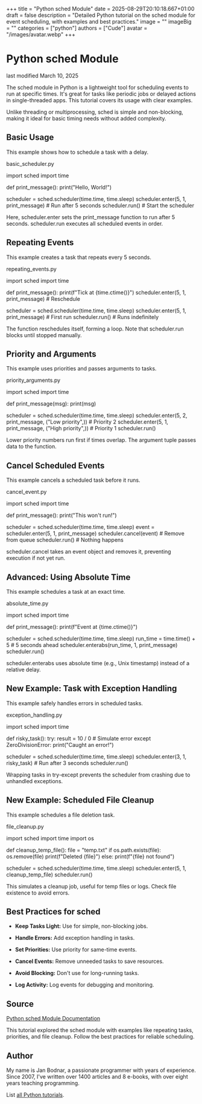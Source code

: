+++
title = "Python sched Module"
date = 2025-08-29T20:10:18.667+01:00
draft = false
description = "Detailed Python tutorial on the sched module for event scheduling, with examples and best practices."
image = ""
imageBig = ""
categories = ["python"]
authors = ["Cude"]
avatar = "/images/avatar.webp"
+++

# Python sched Module

last modified March 10, 2025

The sched module in Python is a lightweight tool for scheduling
events to run at specific times. It's great for tasks like periodic jobs or
delayed actions in single-threaded apps. This tutorial covers its usage with
clear examples.

Unlike threading or multiprocessing, sched is simple and
non-blocking, making it ideal for basic timing needs without added complexity.

## Basic Usage

This example shows how to schedule a task with a delay.

basic_scheduler.py
  

import sched
import time

def print_message():
    print("Hello, World!")

scheduler = sched.scheduler(time.time, time.sleep)
scheduler.enter(5, 1, print_message)  # Run after 5 seconds
scheduler.run()  # Start the scheduler

Here, scheduler.enter sets the print_message
function to run after 5 seconds. scheduler.run
executes all scheduled events in order.

## Repeating Events

This example creates a task that repeats every 5 seconds.

repeating_events.py
  

import sched
import time

def print_message():
    print(f"Tick at {time.ctime()}")
    scheduler.enter(5, 1, print_message)  # Reschedule

scheduler = sched.scheduler(time.time, time.sleep)
scheduler.enter(5, 1, print_message)  # First run
scheduler.run()  # Runs indefinitely

The function reschedules itself, forming a loop. Note that
scheduler.run blocks until stopped manually.

## Priority and Arguments

This example uses priorities and passes arguments to tasks.

priority_arguments.py
  

import sched
import time

def print_message(msg):
    print(msg)

scheduler = sched.scheduler(time.time, time.sleep)
scheduler.enter(5, 2, print_message, ("Low priority",))  # Priority 2
scheduler.enter(5, 1, print_message, ("High priority",))  # Priority 1
scheduler.run()

Lower priority numbers run first if times overlap. The
argument tuple passes data to the function.

## Cancel Scheduled Events

This example cancels a scheduled task before it runs.

cancel_event.py
  

import sched
import time

def print_message():
    print("This won't run!")

scheduler = sched.scheduler(time.time, time.sleep)
event = scheduler.enter(5, 1, print_message)
scheduler.cancel(event)  # Remove from queue
scheduler.run()  # Nothing happens

scheduler.cancel takes an event object and removes it, preventing
execution if not yet run.

## Advanced: Using Absolute Time

This example schedules a task at an exact time.

absolute_time.py
  

import sched
import time

def print_message():
    print(f"Event at {time.ctime()}")

scheduler = sched.scheduler(time.time, time.sleep)
run_time = time.time() + 5  # 5 seconds ahead
scheduler.enterabs(run_time, 1, print_message)
scheduler.run()

scheduler.enterabs uses absolute time (e.g.,
Unix timestamp) instead of a relative delay.

## New Example: Task with Exception Handling

This example safely handles errors in scheduled tasks.

exception_handling.py
  

import sched
import time

def risky_task():
    try:
        result = 10 / 0  # Simulate error
    except ZeroDivisionError:
        print("Caught an error!")

scheduler = sched.scheduler(time.time, time.sleep)
scheduler.enter(3, 1, risky_task)  # Run after 3 seconds
scheduler.run()

Wrapping tasks in try-except prevents the
scheduler from crashing due to unhandled exceptions.

## New Example: Scheduled File Cleanup

This example schedules a file deletion task.

file_cleanup.py
  

import sched
import time
import os

def cleanup_temp_file():
    file = "temp.txt"
    if os.path.exists(file):
        os.remove(file)
        print(f"Deleted {file}")
    else:
        print(f"{file} not found")

scheduler = sched.scheduler(time.time, time.sleep)
scheduler.enter(5, 1, cleanup_temp_file)
scheduler.run()

This simulates a cleanup job, useful for temp files or logs. Check file
existence to avoid errors.

## Best Practices for sched

- **Keep Tasks Light:** Use for simple, non-blocking jobs.

- **Handle Errors:** Add exception handling in tasks.

- **Set Priorities:** Use priority for same-time events.

- **Cancel Events:** Remove unneeded tasks to save resources.

- **Avoid Blocking:** Don't use for long-running tasks.

- **Log Activity:** Log events for debugging and monitoring.

## Source

[Python sched Module Documentation](https://docs.python.org/3/library/sched.html)

This tutorial explored the sched module with
examples like repeating tasks, priorities, and file cleanup.
Follow the best practices for reliable scheduling.

## Author

My name is Jan Bodnar, a passionate programmer with years of
experience. Since 2007, I've written over 1400 articles and
8 e-books, with over eight years teaching programming.

List [all Python tutorials](/python/).